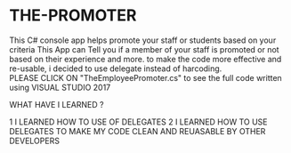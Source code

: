 # THE-PROMOTER

This C# console app helps promote your staff or students based on your criteria
This App can Tell you if a member of your staff is promoted or not based on their experience and more.
to make the code more effective and re-usable, i decided to use delegate instead of harcoding.        
PLEASE CLICK ON "TheEmployeePromoter.cs" to see the full code written using VISUAL STUDIO 2017


WHAT HAVE I LEARNED ?

1 I LEARNED HOW TO  USE OF DELEGATES 
2 I LEARNED HOW TO USE DELEGATES TO MAKE MY CODE CLEAN AND REUASABLE BY OTHER DEVELOPERS

